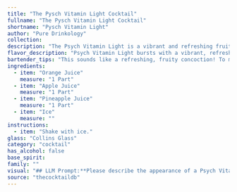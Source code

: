 ```yaml
---
title: "The Pysch Vitamin Light Cocktail"
fullname: "The Pysch Vitamin Light Cocktail"
shortname: "Pysch Vitamin Light"
author: "Pure Drinkology"
collection:
description: "The Psych Vitamin Light is a vibrant and refreshing fruit punch, a classic member of the non-alcoholic cocktail family. Its origins are rooted in the desire for healthy, revitalizing beverages, likely popularized in the mid-20th century as a refreshing alternative to sugary sodas. "
flavor_description: "Psych Vitamin Light bursts with a vibrant, refreshing citrus punch. Tangy orange and sweet pineapple dance on your palate, while apple juice adds a subtle, crisp note. The cool, icy texture enhances the fruitiness, leaving you feeling revitalized and ready for anything. "
bartender_tips: "This sounds like a refreshing, fruity concoction! To make it perfect, chill your juices beforehand to ensure a cold, crisp taste. Use a good quality orange juice with a bit of pulp for texture.  Start with a base of ice and then layer the juices –  orange, apple, then pineapple.  Give it a gentle stir to combine, but don't overmix as you want to preserve the natural sweetness of the juices. "
ingredients:
  - item: "Orange Juice"
    measure: "1 Part"
  - item: "Apple Juice"
    measure: "1 Part"
  - item: "Pineapple Juice"
    measure: "1 Part"
  - item: "Ice"
    measure: ""
instructions:
  - item: "Shake with ice."
glass: "Collins Glass"
category: "cocktail"
has_alcohol: false
base_spirit:
family: ""
visual: "## LLM Prompt:**Please describe the appearance of a Psych Vitamin Light cocktail. It is made with equal parts orange juice, apple juice, and pineapple juice, shaken with ice and served in a tall glass.****Consider these details in your description:*** **Color:** What is the overall color of the cocktail? Is it a single, unified color, or does it have layers or gradients? * **Clarity:** Is the cocktail clear, cloudy, or opaque? Are there any visible particles or sediments?* **Texture:** Is the cocktail smooth or does it have any visible texture? * **Garnish:**  Consider potential garnishes that would complement the flavor profile and enhance the visual appeal. * **Glassware:** How does the cocktail look in the tall glass? Does it fill the glass completely or is there any headspace? **Example response:**The Psych Vitamin Light is a vibrant, sunny yellow cocktail, its clarity slightly clouded by the ice and a gentle haze from the juice blend.  It appears smooth and uniform in texture, with a subtle layer of condensation clinging to the tall glass. A sprig of fresh mint, gently nestled on the rim, adds a touch of green to the visual palette, while also hinting at the refreshing nature of the drink. "
source: "thecocktaildb"
---
```


